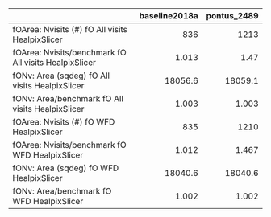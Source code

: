 |                                                       |   baseline2018a |   pontus_2489 |
|:------------------------------------------------------|----------------:|--------------:|
| fOArea: Nvisits (#) fO All visits HealpixSlicer       |         836     |      1213     |
| fOArea: Nvisits/benchmark fO All visits HealpixSlicer |           1.013 |         1.47  |
| fONv: Area (sqdeg) fO All visits HealpixSlicer        |       18056.6   |     18059.1   |
| fONv: Area/benchmark fO All visits HealpixSlicer      |           1.003 |         1.003 |
| fOArea: Nvisits (#) fO WFD HealpixSlicer              |         835     |      1210     |
| fOArea: Nvisits/benchmark fO WFD HealpixSlicer        |           1.012 |         1.467 |
| fONv: Area (sqdeg) fO WFD HealpixSlicer               |       18040.6   |     18040.6   |
| fONv: Area/benchmark fO WFD HealpixSlicer             |           1.002 |         1.002 |
